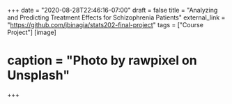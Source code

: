 +++
date = "2020-08-28T22:46:16-07:00"
draft = false
title = "Analyzing and Predicting Treatment Effects for Schizophrenia Patients"
external_link = "https://github.com/jbinagia/stats202-final-project"
tags = ["Course Project"]
[image]
# caption = "Photo by rawpixel on Unsplash"
+++
